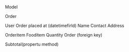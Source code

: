 Model 

Order

User
Order placed at (datetimefirld)
Name
Contact
Address

Orderitem
Fooditem
Quantity
Order (foreign key)

Subtotal(propertu method)
